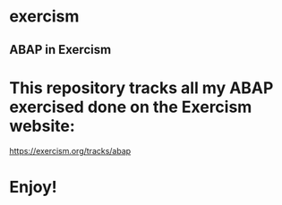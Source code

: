 # exercism
## ABAP in Exercism

# This repository tracks all my ABAP exercised done on the Exercism website:

https://exercism.org/tracks/abap

# Enjoy!
